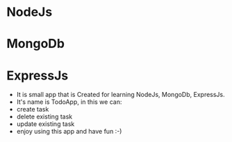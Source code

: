 # NodeJs
# MongoDb
# ExpressJs
<ul>
  <li>It is small app that is Created for learning NodeJs, MongoDb, ExpressJs.</li>
  <li>It's name is TodoApp, in this we can:</li>
  <li>create task</li>
  <li>delete existing task</li>
  <li>update existing task</li>
  <li>enjoy using this app and have fun :-)</li>
</ul>  
